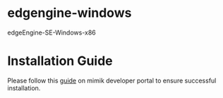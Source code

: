 # edgengine-windows
edgeEngine-SE-Windows-x86

# Installation Guide
Please follow this [guide](https://developer.mimik.com/installation-guide/) on mimik developer portal to ensure successful installation.
